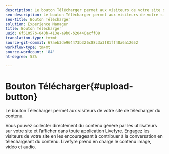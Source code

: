 ```yaml
---
description: Le bouton Télécharger permet aux visiteurs de votre site de télécharger du contenu.
seo-description: Le bouton Télécharger permet aux visiteurs de votre site de télécharger du contenu.
seo-title: Bouton Télécharger
solution: Experience Manager
title: Bouton Télécharger
uuid: 6f51057b-040b-413e-a9b0-b20440acff08
translation-type: tm+mt
source-git-commit: 67aeb3de964473b326c88c3a3f81ff48a6a12652
workflow-type: tm+mt
source-wordcount: '84'
ht-degree: 53%

---
```



# Bouton Télécharger{#upload-button}

Le bouton Télécharger permet aux visiteurs de votre site de télécharger du contenu.

Vous pouvez collecter directement du contenu généré par les utilisateurs sur votre site et l’afficher dans toute application Livefyre. Engagez les visiteurs de votre site en les encourageant à contribuer à la conversation en téléchargeant du contenu. Livefyre prend en charge le contenu image, vidéo et audio.
